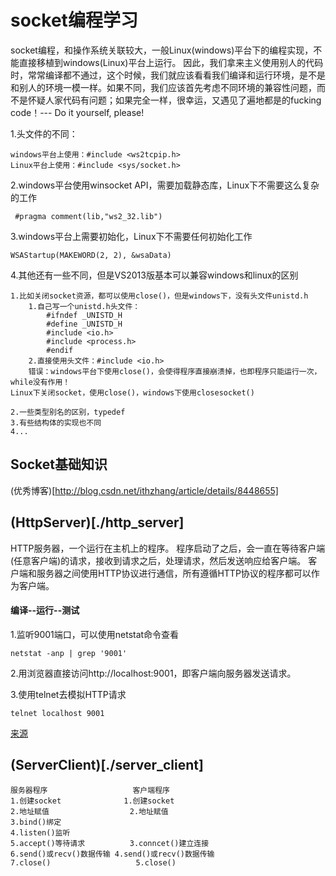 # socket编程学习
socket编程，和操作系统关联较大，一般Linux(windows)平台下的编程实现，不能直接移植到windows(Linux)平台上运行。
因此，我们拿来主义使用别人的代码时，常常编译都不通过，这个时候，我们就应该看看我们编译和运行环境，是不是和别人的环境一模一样。如果不同，我们应该首先考虑不同环境的兼容性问题，而不是怀疑人家代码有问题；如果完全一样，很幸运，又遇见了遍地都是的fucking code！--- Do it yourself, please!

1.头文件的不同：
	
	windows平台上使用：#include <ws2tcpip.h>
	Linux平台上使用：#include <sys/socket.h>
	
2.windows平台使用winsocket API，需要加载静态库，Linux下不需要这么复杂的工作

	 #pragma comment(lib,"ws2_32.lib")
	
3.windows平台上需要初始化，Linux下不需要任何初始化工作

	WSAStartup(MAKEWORD(2, 2), &wsaData)
	
4.其他还有一些不同，但是VS2013版基本可以兼容windows和linux的区别

	1.比如关闭socket资源，都可以使用close()，但是windows下，没有头文件unistd.h
		1.自己写一个unistd.h头文件：
			#ifndef _UNISTD_H
			#define _UNISTD_H
			#include <io.h>
			#include <process.h>
			#endif
		2.直接使用头文件：#include <io.h>
		错误：windows平台下使用close()，会使得程序直接崩溃掉，也即程序只能运行一次，while没有作用！
	Linux下关闭socket，使用close()，windows下使用closesocket()
	
	2.一些类型别名的区别，typedef
	3.有些结构体的实现也不同
	4...
	
## Socket基础知识
(优秀博客)[http://blog.csdn.net/ithzhang/article/details/8448655]
	
## (HttpServer)[./http_server]
HTTP服务器，一个运行在主机上的程序。
程序启动了之后，会一直在等待客户端(任意客户端)的请求，接收到请求之后，处理请求，然后发送响应给客户端。
客户端和服务器之间使用HTTP协议进行通信，所有遵循HTTP协议的程序都可以作为客户端。

#### 编译--运行--测试
1.监听9001端口，可以使用netstat命令查看
	
	netstat -anp | grep '9001'
	
2.用浏览器直接访问http://localhost:9001，即客户端向服务器发送请求。

3.使用telnet去模拟HTTP请求

	telnet localhost 9001 
	
[来源](http://www.codeceo.com/article/make-simple-http-server.html)

## (ServerClient)[./server_client]
	服务器程序					客户端程序
	1.创建socket				1.创建socket
	2.地址赋值					2.地址赋值	
	3.bind()绑定			
	4.listen()监听			
	5.accept()等待请求			3.conncet()建立连接
	6.send()或recv()数据传输	4.send()或recv()数据传输
	7.close()					5.close()
